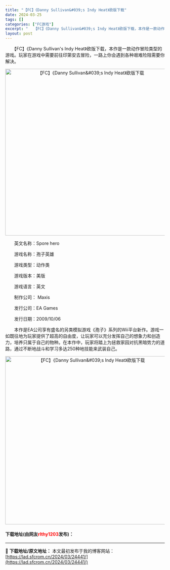 ```yaml
---
title: "【FC】《Danny Sullivan&#039;s Indy Heat》欧版下载"
date: 2024-03-25
tags: []
categories: ["FC游戏"]
excerpt: "　　【FC】《Danny Sullivan&#039;s Indy Heat》欧版下载，本作是一款动作冒险类型的游戏。玩家在游戏中需要前往印第安去冒险，一路上你会遇到各种艰难险阻需要你解决。 　　英文名称：Spore hero 　　游戏名称：孢子英雄 　　游戏类型：动作类 　　游戏版本：美版 　　游戏&hellip;"
layout: post
---
```


 <p>　　【FC】《Danny Sullivan&#39;s Indy Heat》欧版下载，本作是一款动作冒险类型的游戏。玩家在游戏中需要前往印第安去冒险，一路上你会遇到各种艰难险阻需要你解决。</p> <p align="center"><img align="" border="0" src="https://lad.sfcrom.cn/wp-content/uploads/2024/03/20240325_66018e52e1490.png" width="525" alt="【FC】《Danny Sullivan&amp;#039;s Indy Heat》欧版下载" /></p> <p>　　英文名称：Spore hero</p> <p>　　游戏名称：孢子英雄</p> <p>　　游戏类型：动作类</p> <p>　　游戏版本：美版</p> <p>　　游戏语言：英文</p> <p>　　制作公司： Maxis</p> <p>　　发行公司：EA Games</p> <p>　　发行日期：2009/10/06</p> <p>　　本作是EA公司享有盛名的另类模拟游戏《孢子》系列的Wii平台新作。游戏一如既往地为玩家提供了超高的自由度，让玩家可以充分发挥自己的想象力和创造力，培养只属于自己的物种。在本作中，玩家将踏上为拯救家园对抗黑暗势力的道路，通过不断地战斗和学习多达250种地技能来武装自己。</p> <p align="center"><img align="" border="0" src="https://lad.sfcrom.cn/wp-content/uploads/2024/03/20240325_66018e545118e.png" width="530" alt="【FC】《Danny Sullivan&amp;#039;s Indy Heat》欧版下载" /></p> <p><h4>下载地址(由网友<font color="red">rlthy1203</font>发布)：</h4></p> 

---
📖 **下载地址/原文地址：** 本文最初发布于我的博客网站：[https://lad.sfcrom.cn/2024/03/24441/](https://lad.sfcrom.cn/2024/03/24441/)
